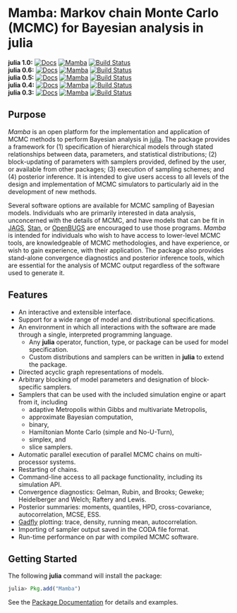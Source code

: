 # Mamba: Markov chain Monte Carlo (MCMC) for Bayesian analysis in julia

**julia 1.0:** [![Docs](https://readthedocs.org/projects/mambajl/badge/?version=release-0.12)](http://mambajl.readthedocs.io/en/release-0.12/)
[![Mamba](http://pkg.julialang.org/badges/Mamba_1.0.svg)](http://pkg.julialang.org/?pkg=Mamba&ver=1.0)
[![Build Status](https://travis-ci.org/brian-j-smith/Mamba.jl.svg?branch=release-0.12)](https://travis-ci.org/brian-j-smith/Mamba.jl)  
**julia 0.6:** [![Docs](https://readthedocs.org/projects/mambajl/badge/?version=release-0.11)](http://mambajl.readthedocs.io/en/release-0.11/)
[![Mamba](http://pkg.julialang.org/badges/Mamba_0.6.svg)](http://pkg.julialang.org/?pkg=Mamba&ver=0.6)
[![Build Status](https://travis-ci.org/brian-j-smith/Mamba.jl.svg?branch=release-0.11)](https://travis-ci.org/brian-j-smith/Mamba.jl)  
**julia 0.5:** [![Docs](https://readthedocs.org/projects/mambajl/badge/?version=release-0.10)](http://mambajl.readthedocs.io/en/release-0.10/)
[![Mamba](http://pkg.julialang.org/badges/Mamba_0.5.svg)](http://pkg.julialang.org/?pkg=Mamba&ver=0.5)
[![Build Status](https://travis-ci.org/brian-j-smith/Mamba.jl.svg?branch=release-0.10)](https://travis-ci.org/brian-j-smith/Mamba.jl)  
**julia 0.4:** [![Docs](https://readthedocs.org/projects/mambajl/badge/?version=release-0.9)](http://mambajl.readthedocs.io/en/release-0.9/)
[![Mamba](http://pkg.julialang.org/badges/Mamba_0.4.svg)](http://pkg.julialang.org/?pkg=Mamba&ver=0.4)
[![Build Status](https://travis-ci.org/brian-j-smith/Mamba.jl.svg?branch=release-0.9)](https://travis-ci.org/brian-j-smith/Mamba.jl)  
**julia 0.3:** [![Docs](https://readthedocs.org/projects/mambajl/badge/?version=release-0.4)](http://mambajl.readthedocs.io/en/release-0.4/)
[![Mamba](http://pkg.julialang.org/badges/Mamba_0.3.svg)](http://pkg.julialang.org/?pkg=Mamba&ver=0.3)
[![Build Status](https://travis-ci.org/brian-j-smith/Mamba.jl.svg?branch=release-0.4)](https://travis-ci.org/brian-j-smith/Mamba.jl)

## Purpose

*Mamba* is an open platform for the implementation and application of MCMC methods to perform Bayesian analysis in [julia](http://julialang.org/).  The package provides a framework for (1) specification of hierarchical models through stated relationships between data, parameters, and statistical distributions; (2) block-updating of parameters with samplers provided, defined by the user, or available from other packages; (3) execution of sampling schemes; and (4) posterior inference.  It is intended to give users access to all levels of the design and implementation of MCMC simulators to particularly aid in the development of new methods.

Several software options are available for MCMC sampling of Bayesian models.  Individuals who are primarily interested in data analysis, unconcerned with the details of MCMC, and have models that can be fit in [JAGS](http://mcmc-jags.sourceforge.net/), [Stan](http://mc-stan.org/), or [OpenBUGS](http://www.openbugs.net/) are encouraged to use those programs.  *Mamba* is intended for individuals who wish to have access to lower-level MCMC tools, are knowledgeable of MCMC methodologies, and have experience, or wish to gain experience, with their application.  The package also provides stand-alone convergence diagnostics and posterior inference tools, which are essential for the analysis of MCMC output regardless of the software used to generate it.

## Features

* An interactive and extensible interface.
* Support for a wide range of model and distributional specifications.
* An environment in which all interactions with the software are made through a single, interpreted programming language.
    * Any **julia** operator, function, type, or package can be used for model specification.
    * Custom distributions and samplers can be written in **julia** to extend the package.
* Directed acyclic graph representations of models.
* Arbitrary blocking of model parameters and designation of block-specific samplers.
* Samplers that can be used with the included simulation engine or apart from it, including
    * adaptive Metropolis within Gibbs and multivariate Metropolis,
    * approximate Bayesian computation,
    * binary,
    * Hamiltonian Monte Carlo (simple and No-U-Turn),
    * simplex, and
    * slice samplers.
* Automatic parallel execution of parallel MCMC chains on multi-processor systems.
* Restarting of chains.
* Command-line access to all package functionality, including its simulation API.
* Convergence diagnostics: Gelman, Rubin, and Brooks; Geweke; Heidelberger and Welch; Raftery and Lewis.
* Posterior summaries: moments, quantiles, HPD, cross-covariance, autocorrelation, MCSE, ESS.
* [Gadfly](https://github.com/dcjones/Gadfly.jl) plotting: trace, density, running mean, autocorrelation.
* Importing of sampler output saved in the CODA file format.
* Run-time performance on par with compiled MCMC software.

## Getting Started

The following **julia** command will install the package:

```julia
julia> Pkg.add("Mamba")
```

See the [Package Documentation](http://mambajl.readthedocs.io) for details and examples.
